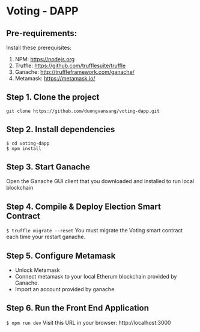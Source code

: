 
# Voting - DAPP

## Pre-requirements:
Install these prerequisites:
1. NPM: https://nodejs.org
2. Truffle: https://github.com/trufflesuite/truffle
3. Ganache: http://truffleframework.com/ganache/
4. Metamask: https://metamask.io/

## Step 1. Clone the project
`git clone https://github.com/duongvansang/voting-dapp.git`

## Step 2. Install dependencies
```
$ cd voting-dapp
$ npm install
```
## Step 3. Start Ganache
Open the Ganache GUI client that you downloaded and installed to run local blockchain

## Step 4. Compile & Deploy Election Smart Contract
`$ truffle migrate --reset`
You must migrate the Voting smart contract each time your restart ganache.

## Step 5. Configure Metamask
- Unlock Metamask
- Connect metamask to your local Etherum blockchain provided by Ganache.
- Import an account provided by ganache.

## Step 6. Run the Front End Application
`$ npm run dev`
Visit this URL in your browser: http://localhost:3000
